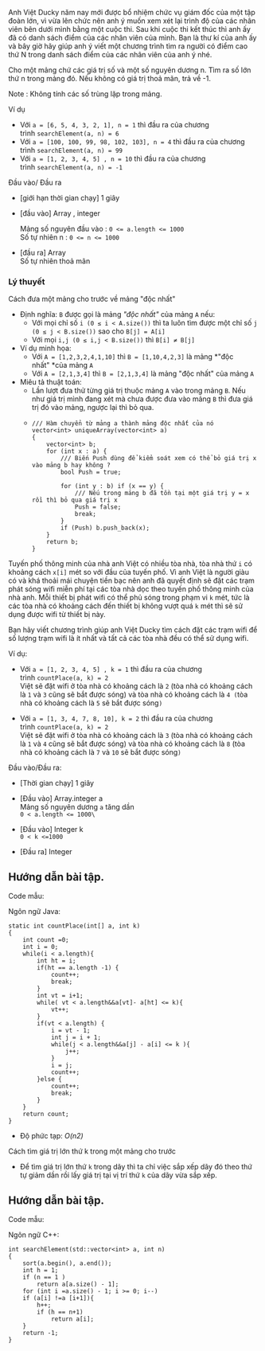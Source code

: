 Anh Việt Ducky năm nay mới được bổ nhiệm chức vụ giám đốc của một tập đoàn lớn, vì vừa lên chức nên anh ý muốn xem xét lại trình độ của các nhân viên bên dưới mình bằng một cuộc thi. Sau khi cuộc thi kết thúc thì anh ấy đã có danh sách điểm của các nhân viên của mình. Bạn là thư kí của anh ấy và bây giờ hãy giúp anh ý viết một chương trình tìm ra người có điểm cao thứ N trong danh sách điểm của các nhân viên của anh ý nhé.

Cho một mảng chứ các giá trị số và một số nguyên dương n. Tìm ra số lớn thứ n trong mảng đó. Nếu không có giá trị thoả mãn, trả về -1.

Note : Không tính các số trùng lặp trong mảng.

Ví dụ

-   Với `a = [6, 5, 4, 3, 2, 1], n = 1` thì đầu ra của chương trình `searchElement(a, n) = 6`
-   Với `a = [100, 100, 99, 98, 102, 103], n = 4` thì đầu ra của chương trình `searchElement(a, n) = 99`
-   Với `a = [1, 2, 3, 4, 5] , n = 10` thì đầu ra của chương trình `searchElement(a, n) = -1`

Đầu vào/ Đầu ra

-   [giới hạn thời gian chạy] 1 giây

-   [đầu vào] Array , integer

    Mảng số nguyên đầu vào : `0 <= a.length <= 1000`\
    Số tự nhiên n : `0 <= n <= 1000`

-   [đầu ra] Array\
    Số tự nhiên thoả mãn

### Lý thuyết

Cách đưa một mảng cho trước về mảng "độc nhất"

-   Định nghĩa: `B` được gọi là mảng *"độc nhất"* của mảng `A` nếu:
    -   Với mọi chỉ số `i (0 ≤ i < A.size())` thì ta luôn tìm được một chỉ số `j (0 ≤ j < B.size())` sao cho `B[j] = A[i]`
    -   Với mọi `i,j (0 ≤ i,j < B.size())` thì `B[i] ≠ B[j]`
-   Ví dụ minh họa:
    -   Với `A = [1,2,3,2,4,1,10]` thì `B = [1,10,4,2,3]` là mảng *"độc nhất" *của mảng `A`
    -   Với `A = [2,1,3,4]` thì `B = [2,1,3,4]` là mảng "độc nhất" của mảng `A`
-   Miêu tả thuật toán:
    -   Lần lượt đưa thử từng giá trị thuộc mảng `A` vào trong mảng `B`. Nếu như giá trị mình đang xét mà chưa được đưa vào mảng `B` thì đưa giá trị đó vào mảng, ngược lại thì bỏ qua.
    -   ```
        /// Hàm chuyển từ mảng a thành mảng độc nhất của nó
        vector<int> uniqueArray(vector<int> a)
        {
            vector<int> b;
            for (int x : a) {
                /// Biến Push dùng để kiểm soát xem có thể bỏ giá trị x vào mảng b hay không ?
                bool Push = true;

                for (int y : b) if (x == y) {
                    /// Nếu trong mảng b đã tồn tại một giá trị y = x rồi thì bỏ qua giá trị x
                    Push = false;
                    break;
                }
                if (Push) b.push_back(x);
            }
            return b;
        }​
        ```
Tuyến phố thông minh của nhà anh Việt có nhiều tòa nhà, tòa nhà thứ `i` có khoảng cách `x[i]` mét so với đầu của tuyến phố. Vì anh Việt là người giàu có và khá thoải mái chuyện tiền bạc nên anh đã quyết định sẽ đặt các trạm phát sóng wifi miễn phí tại các tòa nhà dọc theo tuyến phố thông minh của nhà anh. Mỗi thiết bị phát wifi có thể phủ sóng trong phạm vi `k` mét, tức là các tòa nhà có khoảng cách đến thiết bị không vượt quá `k` mét thì sẽ sử dụng được wifi từ thiết bị này.

Bạn hãy viết chương trình giúp anh Việt Ducky tìm cách đặt các trạm wifi để số lượng trạm wifi là ít nhất và tất cả các tòa nhà đều có thể sử dụng wifi.

Ví dụ:

-   Với `a = [1, 2, 3, 4, 5] , k = 1` thì đầu ra của chương trình `countPlace(a, k) = 2`\
    Việt sẽ đặt wifi ở tòa nhà có khoảng cách là `2` (tòa nhà có khoảng cách là `1` và `3` cũng sẽ bắt được sóng) và tòa nhà có khoảng cách là `4 (`tòa nhà có khoảng cách là `5` sẽ bắt được sóng`)`

-   Với `a = [1, 3, 4, 7, 8, 10], k = 2` thì đầu ra của chương trình `countPlace(a, k) = 2`\
    Việt sẽ đặt wifi ở tòa nhà có khoảng cách là `3` (tòa nhà có khoảng cách là `1` và `4` cũng sẽ bắt được sóng) và tòa nhà có khoảng cách là `8` (tòa nhà có khoảng cách là `7` và `10` sẽ bắt được sóng`)`

Đầu vào/Đầu ra:

-   [Thời gian chạy] 1 giây

-   [Đầu vào] Array.integer a\
    Mảng số nguyên dương `a` tăng dần\
    `0 < a.length <= 1000\
    `
-   [Đầu vào] Integer k\
    `0 < k <=1000`

-   [Đầu ra] Integer

Hướng dẫn bài tập.
------------------

Code mẫu:

Ngôn ngữ Java:

```
static int countPlace(int[] a, int k)
{
	int count =0;
	int i = 0;
	while(i < a.length){
		int ht = i;
		if(ht == a.length -1) {
			count++;
			break;
		}
		int vt = i+1;
		while( vt < a.length&&a[vt]- a[ht] <= k){
			vt++;
		}
		if(vt < a.length) {
			i = vt - 1;
			int j = i + 1;
			while(j < a.length&&a[j] - a[i] <= k ){
				j++;
			}
			i = j;
			count++;
		}else {
			count++;
			break;
		}
	}
	return count;
}
```
-   Độ phức tạp: *O(n2)*

Cách tìm giá trị lớn thứ k trong một mảng cho trước

-   Để tìm giá trị lớn thứ `k` trong dãy thì ta chỉ việc sắp xếp dãy đó theo thứ tự giảm dần rồi lấy giá trị tại vị trí thứ `k` của dãy vừa sắp xếp.

Hướng dẫn bài tập.
------------------

Code mẫu:

Ngôn ngữ C++:

```
int searchElement(std::vector<int> a, int n)
{
    sort(a.begin(), a.end());
    int h = 1;
    if (n == 1 )
        return a[a.size() - 1];
    for (int i =a.size() - 1; i >= 0; i--)
    if (a[i] !=a [i+1]){
        h++;
        if (h == n+1)
            return a[i];
    }
    return -1;
}
```